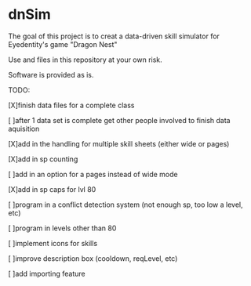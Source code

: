 dnSim
=====
The goal of this project is to creat a data-driven skill simulator for Eyedentity's game "Dragon Nest"

Use and files in this repository at your own risk.

Software is provided as is.

TODO:

[X]finish data files for a complete class

[ ]after 1 data set is complete get other people involved to finish data aquisition

[X]add in the handling for multiple skill sheets (either wide or pages)

[X]add in sp counting

[ ]add in an option for a pages instead of wide mode

[X]add in sp caps for lvl 80

[ ]program in a conflict detection system (not enough sp, too low a level, etc)

[ ]program in levels other than 80

[ ]implement icons for skills

[ ]improve description box (cooldown, reqLevel, etc)

[ ]add importing feature